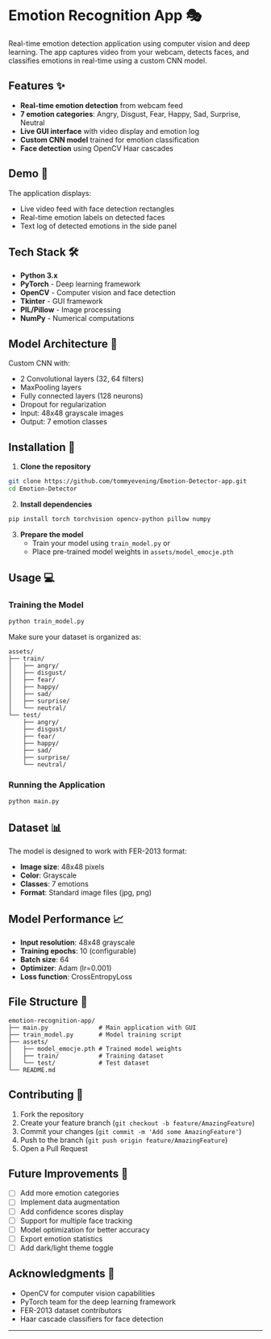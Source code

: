 # Emotion Recognition App 🎭

Real-time emotion detection application using computer vision and deep learning. The app captures video from your webcam, detects faces, and classifies emotions in real-time using a custom CNN model.

## Features ✨

- **Real-time emotion detection** from webcam feed
- **7 emotion categories**: Angry, Disgust, Fear, Happy, Sad, Surprise, Neutral
- **Live GUI interface** with video display and emotion log
- **Custom CNN model** trained for emotion classification
- **Face detection** using OpenCV Haar cascades

## Demo 📸

The application displays:
- Live video feed with face detection rectangles
- Real-time emotion labels on detected faces
- Text log of detected emotions in the side panel

## Tech Stack 🛠️

- **Python 3.x**
- **PyTorch** - Deep learning framework
- **OpenCV** - Computer vision and face detection
- **Tkinter** - GUI framework
- **PIL/Pillow** - Image processing
- **NumPy** - Numerical computations

## Model Architecture 🧠

Custom CNN with:
- 2 Convolutional layers (32, 64 filters)
- MaxPooling layers
- Fully connected layers (128 neurons)
- Dropout for regularization
- Input: 48x48 grayscale images
- Output: 7 emotion classes

## Installation 🚀

1. **Clone the repository**
```bash
git clone https://github.com/tommyevening/Emotion-Detector-app.git
cd Emotion-Detector
```

2. **Install dependencies**
```bash
pip install torch torchvision opencv-python pillow numpy
```

3. **Prepare the model**
   - Train your model using `train_model.py` or
   - Place pre-trained model weights in `assets/model_emocje.pth`

## Usage 💻

### Training the Model
```bash
python train_model.py
```
Make sure your dataset is organized as:
```
assets/
├── train/
│   ├── angry/
│   ├── disgust/
│   ├── fear/
│   ├── happy/
│   ├── sad/
│   ├── surprise/
│   └── neutral/
└── test/
    ├── angry/
    ├── disgust/
    ├── fear/
    ├── happy/
    ├── sad/
    ├── surprise/
    └── neutral/
```

### Running the Application
```bash
python main.py
```

## Dataset 📊

The model is designed to work with FER-2013 format:
- **Image size**: 48x48 pixels
- **Color**: Grayscale
- **Classes**: 7 emotions
- **Format**: Standard image files (jpg, png)

## Model Performance 📈

- **Input resolution**: 48x48 grayscale
- **Training epochs**: 10 (configurable)
- **Batch size**: 64
- **Optimizer**: Adam (lr=0.001)
- **Loss function**: CrossEntropyLoss

## File Structure 📁

```
emotion-recognition-app/
├── main.py              # Main application with GUI
├── train_model.py       # Model training script
├── assets/
│   ├── model_emocje.pth # Trained model weights
│   ├── train/           # Training dataset
│   └── test/            # Test dataset
└── README.md
```

## Contributing 🤝

1. Fork the repository
2. Create your feature branch (`git checkout -b feature/AmazingFeature`)
3. Commit your changes (`git commit -m 'Add some AmazingFeature'`)
4. Push to the branch (`git push origin feature/AmazingFeature`)
5. Open a Pull Request

## Future Improvements 🔮

- [ ] Add more emotion categories
- [ ] Implement data augmentation
- [ ] Add confidence scores display
- [ ] Support for multiple face tracking
- [ ] Model optimization for better accuracy
- [ ] Export emotion statistics
- [ ] Add dark/light theme toggle

## Acknowledgments 🙏

- OpenCV for computer vision capabilities
- PyTorch team for the deep learning framework
- FER-2013 dataset contributors
- Haar cascade classifiers for face detection

---
